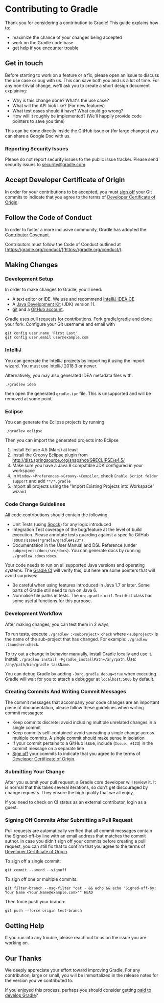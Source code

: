 # Contributing to Gradle
Thank you for considering a contribution to Gradle! This guide explains how to:

* maximize the chance of your changes being accepted
* work on the Gradle code base
* get help if you encounter trouble

## Get in touch

Before starting to work on a feature or a fix, please open an issue to discuss the use case or bug with us. This can save both you and us a lot of time.
For any non-trivial change, we'll ask you to create a short design document explaining:

* Why is this change done? What's the use case?
* What will the API look like? (For new features)
* What test cases should it have? What could go wrong?
* How will it roughly be implemented? (We'll happily provide code pointers to save you time)

This can be done directly inside the GitHub issue or (for large changes) you can share a Google Doc with us.

### Reporting Security Issues

Please do not report security issues to the public issue tracker.
Please send security issues to [security@gradle.com](mailto:security@gradle.com).

## Accept Developer Certificate of Origin

In order for your contributions to be accepted, you must [sign off](https://git-scm.com/docs/git-commit#git-commit---signoff) your Git commits to indicate that you agree to the terms of [Developer Certificate of Origin](https://developercertificate.org/).

## Follow the Code of Conduct

In order to foster a more inclusive community, Gradle has adopted the [Contributor Covenant](https://www.contributor-covenant.org/version/1/4/code-of-conduct/).

Contributors must follow the Code of Conduct outlined at [https://gradle.org/conduct/](https://gradle.org/conduct/).

## Making Changes

### Development Setup

In order to make changes to Gradle, you'll need:

* A text editor or IDE. We use and recommend [IntelliJ IDEA CE](http://www.jetbrains.com/idea/).
* A [Java Development Kit](http://jdk.java.net/) (JDK) version 11.
* [git](https://git-scm.com/) and a [GitHub account](https://github.com/join).

Gradle uses pull requests for contributions. Fork [gradle/gradle](https://github.com/gradle/gradle) and clone your fork. Configure your Git username and email with

    git config user.name 'First Last'
    git config user.email user@example.com

### IntelliJ


You can generate the IntelliJ projects by importing it using the import wizard. You must use IntelliJ 2018.3 or newer.


Alternatively, you may also generated IDEA metadata files with:

    ./gradlew idea

then open the generated `gradle.ipr` file.  This is unsupported and will be removed at some point.

### Eclipse

You can generate the Eclipse projects by running

    ./gradlew eclipse

Then you can import the generated projects into Eclipse
  
1. Install Eclipse 4.5 (Mars) at least
2. Install the Groovy Eclipse plugin from http://dist.springsource.org/snapshot/GRECLIPSE/e4.5/
3. Make sure you have a Java 8 compatible JDK configured in your workspace
4. In `Window->Preferences->Groovy->Compiler`, check `Enable Script folder support` and add `**/*.gradle`
5. Import all projects using the "Import Existing Projects into Workspace" wizard


 
### Code Change Guidelines

All code contributions should contain the following:

* Unit Tests (using [Spock](http://spockframework.org/spock/docs/1.1-rc-2/index.html)) for any logic introduced
* Integration Test coverage of the bug/feature at the level of build execution. Please annotate tests guarding against a specific GitHub issue `@Issue("gradle/gradle#123")`.
* Documentation in the User Manual and DSL Reference (under `subprojects/docs/src/docs`). You can generate docs by running `./gradlew :docs:docs`.

Your code needs to run on all supported Java versions and operating systems. The [Gradle CI](http://builds.gradle.org/) will verify this, but here are some pointers that will avoid surprises:

* Be careful when using features introduced in Java 1.7 or later. Some parts of Gradle still need to run on Java 6.
* Normalise file paths in tests. The `org.gradle.util.TextUtil` class has some useful functions for this purpose.

### Development Workflow

After making changes, you can test them in 2 ways:

To run tests, execute `./gradlew :<subproject>:check` where `<subproject>` is the name of the sub-project that has changed. For example: `./gradlew :launcher:check`.

To try out a change in behavior manually, install Gradle locally and use it.
Install: `./gradlew install -Pgradle_installPath=/any/path`. Use: `/any/path/bin/gradle taskName`.

You can debug Gradle by adding `-Dorg.gradle.debug=true` when executing. Gradle will wait for you to attach a debugger at `localhost:5005` by default.

### Creating Commits And Writing Commit Messages

The commit messages that accompany your code changes are an important piece of documentation, please follow these guidelines when writing commit messages:

* Keep commits discrete: avoid including multiple unrelated changes in a single commit
* Keep commits self-contained: avoid spreading a single change across multiple commits. A single commit should make sense in isolation
* If your commit pertains to a GitHub issue, include (`Issue: #123`) in the commit message on a separate line
* [Sign off](https://git-scm.com/docs/git-commit#git-commit---signoff) your commits to indicate that you agree to the terms of [Developer Certificate of Origin](https://developercertificate.org/).

### Submitting Your Change

After you submit your pull request, a Gradle core developer will review it. It is normal that this takes several iterations, so don't get discouraged by change requests. They ensure the high quality that we all enjoy.

If you need to check on CI status as an external contributor, login as a guest.

### Signing Off Commits After Submitting a Pull Request

Pull requests are automatically verified that all commit messages contain the Signed-off-by line with an email address that matches the commit author. In case you didn't sign off your commits before creating a pull request, you can still fix that to confirm that you agree to the terms of [Developer Certificate of Origin](https://developercertificate.org/).

To sign off a single commit:

`git commit --amend --signoff`

To sign off one or multiple commits:

`git filter-branch --msg-filter "cat - && echo && echo 'Signed-off-by: Your Name <Your.Name@example.com>'" HEAD`

Then force push your branch:

`git push --force origin test-branch`

## Getting Help

If you run into any trouble, please reach out to us on the issue you are working on.

## Our Thanks

We deeply appreciate your effort toward improving Gradle. For any contribution, large or small, you will be immortalized in the release notes for the version you've contributed to.

If you enjoyed this process, perhaps you should consider getting [paid to develop Gradle](https://gradle.com/careers)?
